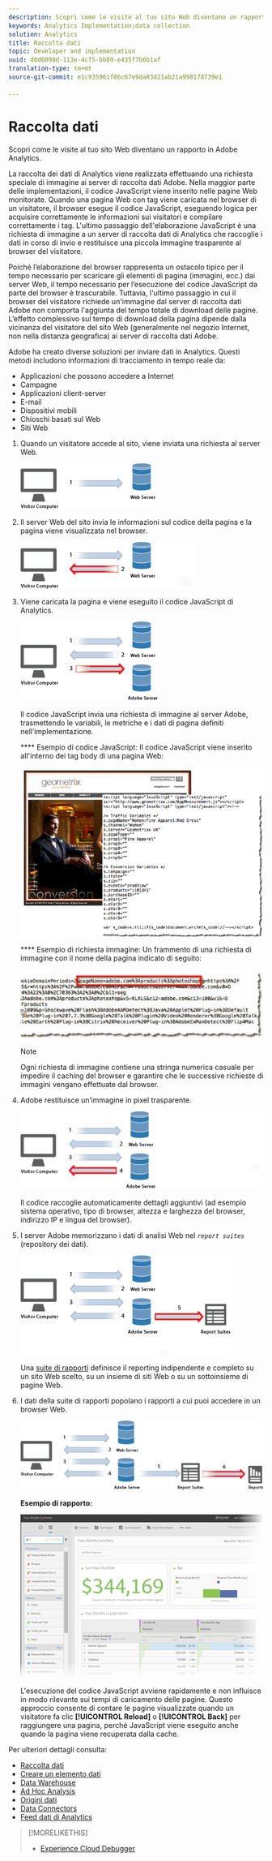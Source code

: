 ```yaml
---
description: Scopri come le visite al tuo sito Web diventano un rapporto in Adobe Analytics.
keywords: Analytics Implementation;data collection
solution: Analytics
title: Raccolta dati
topic: Developer and implementation
uuid: d0d6098d-113e-4cf5-bb89-e435f7b6b1af
translation-type: tm+mt
source-git-commit: e1c935961f86c67e9da83d21ab21a998178739e1

---
```



# Raccolta dati

Scopri come le visite al tuo sito Web diventano un rapporto in Adobe Analytics.

La raccolta dei dati di Analytics viene realizzata effettuando una richiesta speciale di immagine ai server di raccolta dati Adobe. Nella maggior parte delle implementazioni, il codice JavaScript viene inserito nelle pagine Web monitorate. Quando una pagina Web con tag viene caricata nel browser di un visitatore, il browser esegue il codice JavaScript, eseguendo logica per acquisire correttamente le informazioni sui visitatori e compilare correttamente i tag. L'ultimo passaggio dell'elaborazione JavaScript è una richiesta di immagine a un server di raccolta dati di Analytics che raccoglie i dati in corso di invio e restituisce una piccola immagine trasparente al browser del visitatore.

Poiché l’elaborazione del browser rappresenta un ostacolo tipico per il tempo necessario per scaricare gli elementi di pagina (immagini, ecc.) dai server Web, il tempo necessario per l’esecuzione del codice JavaScript da parte del browser è trascurabile. Tuttavia, l'ultimo passaggio in cui il browser del visitatore richiede un'immagine dal server di raccolta dati Adobe non comporta l'aggiunta del tempo totale di download delle pagine. L’effetto complessivo sul tempo di download della pagina dipende dalla vicinanza del visitatore del sito Web (generalmente nel negozio Internet, non nella distanza geografica) ai server di raccolta dati Adobe.

Adobe ha creato diverse soluzioni per inviare dati in Analytics. Questi metodi includono informazioni di tracciamento in tempo reale da:

* Applicazioni che possono accedere a Internet
* Campagne
* Applicazioni client-server
* E-mail
* Dispositivi mobili
* Chioschi basati sul Web
* Siti Web

<!-- 

<p>Need to reconcile with Data Collection topics in the user guide, in this guide, and in reference. </p>

 -->

1. Quando un visitatore accede al sito, viene inviata una richiesta al server Web.

   ![](assets/how-data-is-collected-1.png)

1. Il server Web del sito invia le informazioni sul codice della pagina e la pagina viene visualizzata nel browser.

   ![](assets/how-data-is-collected-2.png)

1. Viene caricata la pagina e viene eseguito il codice JavaScript di Analytics.

   ![](assets/how-data-is-collected-3.png)

   Il codice JavaScript invia una richiesta di immagine al server Adobe, trasmettendo le variabili, le metriche e i dati di pagina definiti nell’implementazione.

   **** Esempio di codice JavaScript: Il codice JavaScript viene inserito all'interno dei tag body di una pagina Web:

   ![](assets/code-example-geometrixx.png)

   **** Esempio di richiesta immagine: Un frammento di una richiesta di immagine con il nome della pagina indicato di seguito:

   ![](assets/image-request-snippet.png)

   >[!NOTE]
   >
   >Ogni richiesta di immagine contiene una stringa numerica casuale per impedire il caching del browser e garantire che le successive richieste di immagini vengano effettuate dal browser.

1. Adobe restituisce un’immagine in pixel trasparente.

   ![](assets/how-data-is-collected-4.png)

   Il codice raccoglie automaticamente dettagli aggiuntivi (ad esempio sistema operativo, tipo di browser, altezza e larghezza del browser, indirizzo IP e lingua del browser).

1. I server Adobe memorizzano i dati di analisi Web nel *`report suites`* (repository dei dati).

   ![](assets/how-data-is-collected-5.png)

   Una [suite di rapporti](https://marketing.adobe.com/resources/help/en_US/reference/report_suites_admin.html) definisce il reporting indipendente e completo su un sito Web scelto, su un insieme di siti Web o su un sottoinsieme di pagine Web.

1. I dati della suite di rapporti popolano i rapporti a cui puoi accedere in un browser Web.

   ![](assets/how-data-is-collected-6.png)

   **Esempio di rapporto:**

   ![](assets/two-months-summary-project.png)

   L'esecuzione del codice JavaScript avviene rapidamente e non influisce in modo rilevante sui tempi di caricamento delle pagine. Questo approccio consente di contare le pagine visualizzate quando un visitatore fa clic **[!UICONTROL Reload]** o **[!UICONTROL Back]** per raggiungere una pagina, perché JavaScript viene eseguito anche quando la pagina viene recuperata dalla cache.

Per ulteriori dettagli consulta:

* [Raccolta dati](/help/implement/js-implementation/data-collection/query-parameters.md)
* [Creare un elemento dati](/help/implement/c-implement-with-dtm/t-data-element.md)
* [Data Warehouse](https://marketing.adobe.com/resources/help/en_US/reference/data_warehouse.html)
* [Ad Hoc Analysis](https://marketing.adobe.com/resources/help/en_US/dsc/c_getting_started.html)
* [Origini dati](https://marketing.adobe.com/resources/help/en_US/whitepapers/ftp/ftp_datasources.html)
* [Data Connectors](https://marketing.adobe.com/resources/help/en_US/whitepapers/ftp/ftp_genesis.html)
* [Feed dati di Analytics](/help/export/analytics-data-feed/data-feed-overview.md)

>[!MORELIKETHIS]
>       
>* [Experience Cloud Debugger](/help/implement/impl-testing/debugger.md)


